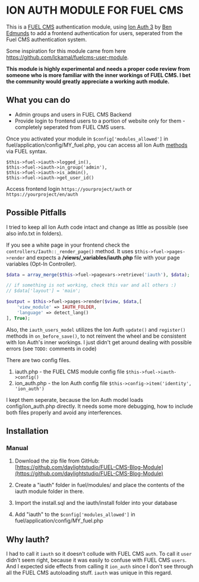 # ION AUTH MODULE FOR FUEL CMS

This is a [FUEL CMS](http://www.getfuelcms.com) authentication module, using [Ion Auth 3](https://github.com/benedmunds/CodeIgniter-Ion-Auth) by [Ben Edmunds](http://benedmunds.com/ion_auth/) to add a frontend authentication for users, seperated from the Fuel CMS authentication system. 

Some inspiration for this module came from here <https://github.com/lckamal/fuelcms-user-module>.


**This module is highly experimental and needs a proper code review from someone who is more familiar with the inner workings of FUEL CMS. I bet the community would greatly appreciate a working auth module.** 

## What you can do

- Admin groups and users in FUEL CMS Backend
- Provide login to frontend users to a portion of website only for them - completely seperated from FUEL CMS users.

Once you activated your module in `$config['modules_allowed']` in fuel/application/config/MY_fuel.php, you can access all Ion Auth [methods](http://benedmunds.com/ion_auth/#login) via FUEL syntax.

```
$this->fuel->iauth->logged_in(), 
$this->fuel->iauth->in_group('admin'),
$this->fuel->iauth->is_admin(), 
$this->fuel->iauth->get_user_id()
```

Access frontend login `https://yourproject/auth` or `https://yourproject/en/auth`

## Possible Pitfalls
I tried to keep all Ion Auth code intact and change as little as possible (see also info.txt in folders).

If you see a white page in your frontend check the `controllers/Iauth::_render_page()` method. It uses `$this->fuel->pages->render` and expects a **/views/_variables/iauth.php** file with your page variables (Opt-In Controller).

```php
$data = array_merge($this->fuel->pagevars->retrieve('iauth'), $data);

// if something is not working, check this var and all others :)
// $data['layout'] = 'main';

$output = $this->fuel->pages->render($view, $data,[
	'view_module' => IAUTH_FOLDER,
	'language' => detect_lang()
], True);
```

Also, the `iauth_users_model` utilizes the Ion Auth `update()` and `register()` methods in `on_before_save()`, to not reinvent the wheel and be consistent with Ion Auth's inner workings. I just didn't get around dealing with possible errors (see `TODO:` comments in code)

There are two config files. 

1. iauth.php - the FUEL CMS module config file `$this->fuel->iauth->config()`
2. ion_auth.php - the Ion Auth config file `$this->config->item('identity', 'ion_auth')`

I kept them seperate, because the Ion Auth model loads config/ion_auth.php directly. It needs some more debugging, how to include both files properly and avoid any interferences.

## Installation

### Manual
1. Download the zip file from GitHub:
[https://github.com/daylightstudio/FUEL-CMS-Blog-Module](https://github.com/daylightstudio/FUEL-CMS-Blog-Module)

2. Create a "iauth" folder in fuel/modules/ and place the contents of the iauth module folder in there.

3. Import the install.sql and the iauth/install folder into your database

4. Add "iauth" to the `$config['modules_allowed']` in fuel/application/config/MY_fuel.php

## Why Iauth?

I had to call it `iauth` so it doesn't collude with FUEL CMS `auth`. To call it `user` didn't seem right, because it was easily to confuse with FUEL CMS `users`. And I expected side effects from calling it `ion_auth` since I don't see through all the FUEL CMS autoloading stuff. `iauth` was unique in this regard.
